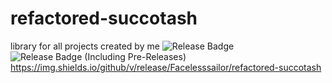 # refactored-succotash
library for all projects created by me
![Release Badge](https://img.shields.io/github/v/release/Facelesssailor/refactored-succotash)
![Release Badge (Including Pre-Releases)](https://img.shields.io/github/v/release/Facelesssailor/refactored-succotash?include_prereleases)
https://img.shields.io/github/v/release/Facelesssailor/refactored-succotash
